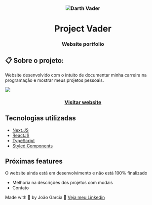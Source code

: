 <h3 align="center">
  <img src="https://cdn2.iconfinder.com/data/icons/space-82/64/darth-vader-256.png" alt="Darth Vader" />
</h3>

<h1 align="center">Project Vader</h1>

<h3 align="center">Website portfolio</h3>

## 📋 Sobre o projeto:

Website desenvolvido com o intuito de documentar minha carreira na programação e mostrar meus projetos pessoais.

<img src="https://i.imgur.com/0n563hz.png" />

<h3 align="center">
  <a align="center" href="https://joao-garcia.vercel.app">Visitar website</a>
</h3>

## Tecnologias utilizadas

- [Next.JS](https://nextjs.org/)
- [ReactJS](https://reactjs.org/)
- [TypeScript](https://www.typescriptlang.org/)
- [Styled Components](https://styled-components.com/)

## Próximas features

O website ainda está em desenvolvimento e não está 100% finalizado

- Melhoria na descrições dos projetos com modais
- Contato

Made with 💜 by João Garcia 👋 [Veja meu Linkedin](https://www.linkedin.com/in/joão-vitor-garcia-89bba81b1/)
